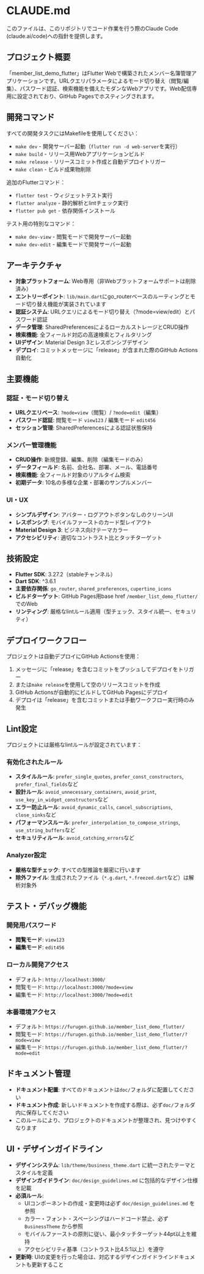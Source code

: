 # CLAUDE.md

このファイルは、このリポジトリでコード作業を行う際のClaude Code (claude.ai/code)への指針を提供します。

## プロジェクト概要

「member_list_demo_flutter」はFlutter Webで構築されたメンバー名簿管理アプリケーションです。URLクエリパラメータによるモード切り替え（閲覧/編集）、パスワード認証、検索機能を備えたモダンなWebアプリです。Web配信専用に設定されており、GitHub Pagesでホスティングされます。

## 開発コマンド

すべての開発タスクにはMakefileを使用してください：

- `make dev` - 開発サーバー起動（`flutter run -d web-server`を実行）
- `make build` - リリース用Webアプリケーションビルド
- `make release` - リリースコミット作成と自動デプロイトリガー
- `make clean` - ビルド成果物削除

追加のFlutterコマンド：
- `flutter test` - ウィジェットテスト実行
- `flutter analyze` - 静的解析とlintチェック実行
- `flutter pub get` - 依存関係インストール

テスト用の特別なコマンド：
- `make dev-view` - 閲覧モードで開発サーバー起動
- `make dev-edit` - 編集モードで開発サーバー起動

## アーキテクチャ

- **対象プラットフォーム**: Web専用（非Webプラットフォームサポートは削除済み）
- **エントリーポイント**: `lib/main.dart`にgo_routerベースのルーティングとモード切り替え機能が実装されています
- **認証システム**: URLクエリによるモード切り替え（?mode=view/edit）とパスワード認証
- **データ管理**: SharedPreferencesによるローカルストレージとCRUD操作
- **検索機能**: 全フィールド対応の高速検索とフィルタリング
- **UIデザイン**: Material Design 3とレスポンシブデザイン
- **デプロイ**: コミットメッセージに「release」が含まれた際のGitHub Actions自動化

## 主要機能

### 認証・モード切り替え
- **URLクエリベース**: `?mode=view`（閲覧）/ `?mode=edit`（編集）
- **パスワード認証**: 閲覧モード `view123` / 編集モード `edit456`
- **セッション管理**: SharedPreferencesによる認証状態保持

### メンバー管理機能
- **CRUD操作**: 新規登録、編集、削除（編集モードのみ）
- **データフィールド**: 名前、会社名、部署、メール、電話番号
- **検索機能**: 全フィールド対象のリアルタイム検索
- **初期データ**: 10名の多様な企業・部署のサンプルメンバー

### UI・UX
- **シンプルデザイン**: アバター・ログアウトボタンなしのクリーンUI
- **レスポンシブ**: モバイルファーストのカード型レイアウト
- **Material Design 3**: ビジネス向けテーマカラー
- **アクセシビリティ**: 適切なコントラスト比とタッチターゲット

## 技術設定

- **Flutter SDK**: 3.27.2（stableチャンネル）
- **Dart SDK**: ^3.6.1
- **主要依存関係**: `go_router`, `shared_preferences`, `cupertino_icons`
- **ビルドターゲット**: GitHub Pages用base href `/member_list_demo_flutter/`でのWeb
- **リンティング**: 厳格なlintルール適用（型チェック、スタイル統一、セキュリティ）

## デプロイワークフロー

プロジェクトは自動デプロイにGitHub Actionsを使用：
1. メッセージに「release」を含むコミットをプッシュしてデプロイをトリガー
2. または`make release`を使用して空のリリースコミットを作成
3. GitHub Actionsが自動的にビルドしてGitHub Pagesにデプロイ
4. デプロイは「release」を含むコミットまたは手動ワークフロー実行時のみ発生

## Lint設定

プロジェクトには厳格なlintルールが設定されています：

### 有効化されたルール
- **スタイルルール**: `prefer_single_quotes`, `prefer_const_constructors`, `prefer_final_fields`など
- **設計ルール**: `avoid_unnecessary_containers`, `avoid_print`, `use_key_in_widget_constructors`など
- **エラー防止ルール**: `avoid_dynamic_calls`, `cancel_subscriptions`, `close_sinks`など
- **パフォーマンスルール**: `prefer_interpolation_to_compose_strings`, `use_string_buffers`など
- **セキュリティルール**: `avoid_catching_errors`など

### Analyzer設定
- **厳格な型チェック**: すべての型推論を厳密に行います
- **除外ファイル**: 生成されたファイル（`*.g.dart`, `*.freezed.dart`など）は解析対象外

## テスト・デバッグ機能

### 開発用パスワード
- **閲覧モード**: `view123`
- **編集モード**: `edit456`

### ローカル開発アクセス
- デフォルト: `http://localhost:3000/`
- 閲覧モード: `http://localhost:3000/?mode=view`
- 編集モード: `http://localhost:3000/?mode=edit`

### 本番環境アクセス
- デフォルト: `https://furugen.github.io/member_list_demo_flutter/`
- 閲覧モード: `https://furugen.github.io/member_list_demo_flutter/?mode=view`
- 編集モード: `https://furugen.github.io/member_list_demo_flutter/?mode=edit`

## ドキュメント管理

- **ドキュメント配置**: すべてのドキュメントは`doc/`フォルダに配置してください
- **ドキュメント作成**: 新しいドキュメントを作成する際は、必ず`doc/`フォルダ内に保存してください
- このルールにより、プロジェクトのドキュメントが整理され、見つけやすくなります

## UI・デザインガイドライン

- **デザインシステム**: `lib/theme/business_theme.dart` に統一されたテーマとスタイルを定義
- **デザインガイドライン**: `doc/design_guidelines.md` に包括的なデザイン仕様を記載
- **必須ルール**: 
  - UIコンポーネントの作成・変更時は必ず `doc/design_guidelines.md` を参照
  - カラー・フォント・スペーシングはハードコード禁止、必ず `BusinessTheme` から参照
  - モバイルファーストの原則に従い、最小タッチターゲット44pt以上を維持
  - アクセシビリティ基準（コントラスト比4.5:1以上）を遵守
- **更新時**: UIの変更を行った場合は、対応するデザインガイドラインドキュメントも更新すること